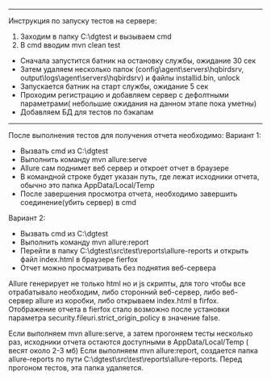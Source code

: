 --------------------------------------
Инструкция по запуску тестов на сервере:
1. Заходим в папку C:\dgtest и вызываем cmd
2. В cmd вводим mvn clean test
- Сначала запустится батник на остановку службы, ожидание 30 сек
- Затем удаляем несколько папок (config\agent\servers\hqbirdsrv, output\logs\agent\servers\hqbirdsrv) и файлы installid.bin, unlock
- Запускается батник на старт службы, ожидание 5 сек
- Проходим регистрацию и добавляем сервер с дефолтными параметрами( небольшие ожидания на данном этапе пока уметны)
- Добавляем БД для тестов по бэкапам
-----------------------------------
После выполнения тестов для получения отчета необходимо:
Вариант 1:
 - Вызвать cmd из C:\dgtest
 - Выполнить команду mvn allure:serve
 - Allure сам поднимет веб сервер и откроет отчет в браузере
 - В командной строке будет указан путь, где лежат исходники отчета, обычно это папка AppData/Local/Temp
 - После завершения просмотра отчета, необходимо завершить соединение(убить сервер) в cmd 
 
Вариант 2:
 - Вызвать cmd из C:\dgtest
 - Выполнить команду mvn allure:report
 - Перейти в папку C:\dgtest\src\test\reports\allure-reports и открыть файл index.html в браузере fierfox
 - Отчет можно просматривать без поднятия веб-сервера
 
 Allure генерирует не только html но и js скрипты, для того чтобы все отрабатывало необходим, либо сторонний веб-сервер, либо веб-сервер allure из коробки, либо открываем index.html в firfox. Отображение отчета в fierfox стало возможно после установки параметра security.fileuri.strict_origin_policy в значение false.
 
Если выполняем mvn allure:serve, а затем прогоняем тесты несколько раз, исходники отчета остаются доступными в  AppData/Local/Temp ( весят около 2-3 мб)
Если выполняем mvn allure:report, создается папка allure-reports по пути C:\dgtest\src\test\reports\allure-reports. Перед прогоном тестов, эта папка удаляется.